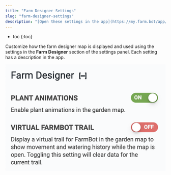 ```yaml
---
title: "Farm Designer Settings"
slug: "farm-designer-settings"
description: "[Open these settings in the app](https://my.farm.bot/app/designer/settings?highlight=farm_designer)"
---
```


* toc
{:toc}

Customize how the farm designer map is displayed and used using the settings in the **Farm Designer** section of the settings panel. Each setting has a description in the app.

![Screen Shot 2020-04-22 at 5.00.43 PM.png](_images/Screen_Shot_2020-04-22_at_5.00.43_PM.png)


